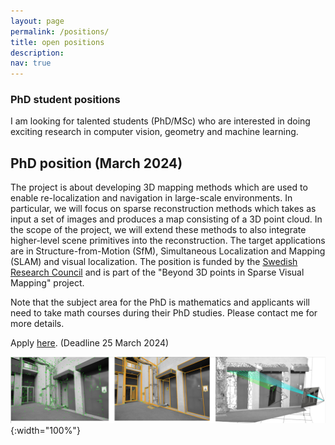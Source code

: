 ```yaml
---
layout: page
permalink: /positions/
title: open positions
description:
nav: true
---
```


### PhD student positions
I am looking for talented students (PhD/MSc) who are interested in doing exciting research in computer vision, geometry and machine learning.


## PhD position (March 2024)
The project is about developing 3D mapping methods which are used to enable re-localization and navigation in large-scale environments. In particular, we will focus on sparse reconstruction methods which takes as input a set of images and produces a map consisting of a 3D point cloud.  In the scope of the project, we will extend these methods to also integrate higher-level scene primitives into the reconstruction. The target applications are in Structure-from-Motion (SfM), Simultaneous Localization and Mapping (SLAM) and visual localization. The position is funded by the [Swedish Research Council](https://www.vr.se/english.html) and is part of the "Beyond 3D points in Sparse Visual Mapping" project.



Note that the subject area for the PhD is mathematics and applicants will need to take math courses during their PhD studies. Please contact me for more details.

Apply [here](https://lu.varbi.com/en/what:job/jobID:703076/). (Deadline 25 March 2024)

![Project teaser image](/assets/img/vr24_teaser.png){:width="100%"}
